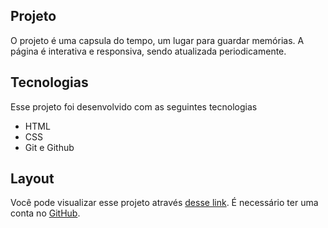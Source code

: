 
## Projeto 
O projeto é uma capsula do tempo, um lugar para guardar memórias. A página é interativa e responsiva, sendo atualizada periodicamente. 

## Tecnologias 

Esse projeto foi desenvolvido com as seguintes tecnologias 

- HTML 
- CSS
- Git e Github

## Layout
Você pode visualizar esse projeto através [desse link](https://nlw-spacetime-gabrielferrazdev.vercel.app).
É necessário ter uma conta no [GitHub](https://github.com/).